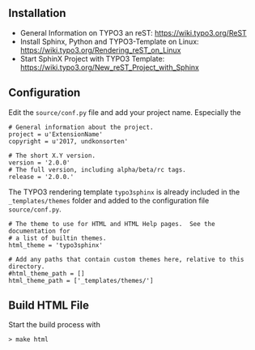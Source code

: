 ## Installation

* General Information on TYPO3 an reST: https://wiki.typo3.org/ReST
* Install Sphinx, Python and TYPO3-Template on Linux: https://wiki.typo3.org/Rendering_reST_on_Linux
* Start SphinX Project with TYPO3 Template: https://wiki.typo3.org/New_reST_Project_with_Sphinx

## Configuration

Edit the `source/conf.py` file and add your project name. Especially the

```
# General information about the project.
project = u'ExtensionName'
copyright = u'2017, undkonsorten'

# The short X.Y version.
version = '2.0.0'
# The full version, including alpha/beta/rc tags.
release = '2.0.0.'
```
The TYPO3 rendering template `typo3sphinx` is already included in the `_templates/themes` folder and added to the configuration file `source/conf.py`.

```
# The theme to use for HTML and HTML Help pages.  See the documentation for
# a list of builtin themes.
html_theme = 'typo3sphinx'

# Add any paths that contain custom themes here, relative to this directory.
#html_theme_path = []
html_theme_path = ['_templates/themes/']
```

## Build HTML File
Start the build process with

```
> make html
```
